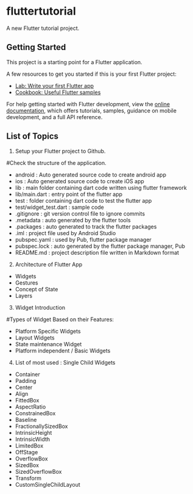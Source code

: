 # fluttertutorial

A new Flutter tutorial project.

## Getting Started

This project is a starting point for a Flutter application.

A few resources to get you started if this is your first Flutter project:

- [Lab: Write your first Flutter app](https://docs.flutter.dev/get-started/codelab)
- [Cookbook: Useful Flutter samples](https://docs.flutter.dev/cookbook)

For help getting started with Flutter development, view the
[online documentation](https://docs.flutter.dev/), which offers tutorials,
samples, guidance on mobile development, and a full API reference.

## List of Topics 
1. Setup your Flutter project to Github. 

#Check the structure of the application.  
* android : Auto generated source code to create android app
* ios : Auto generated source code to create iOS app
* lib : main folder containing dart code written using flutter framework
* lib/main.dart : entry point of the flutter app
* test : folder containing dart code to test the flutter app
* test/widget_test.dart : sample code
* .gitignore : git version control file to ignore commits
* .metadata : auto generated by the flutter tools
* .packages : auto generated to track the flutter packages
* .iml : project file used by Android Studio
* pubspec.yaml : used by Pub, flutter package manager
* pubspec.lock : auto generated by the flutter package manager, Pub
* README.md : project description file written in Markdown format

2. Architecture of Flutter App 

* Widgets
* Gestures
* Concept of State 
* Layers

3. Widget Introduction

#Types of Widget Based on their Features:
* Platform Specific Widgets  
* Layout Widgets
* State maintenance Widget
* Platform independent / Basic Widgets  

4. List of most used : Single Child Widgets 

* Container
* Padding
* Center
* Align
* FittedBox
* AspectRatio
* ConstrainedBox
* Baseline
* FractionallySizedBox
* IntrinsicHeight
* IntrinsicWidth
* LimitedBox
* OffStage
* OverflowBox
* SizedBox
* SizedOverflowBox
* Transform
* CustomSingleChildLayout


